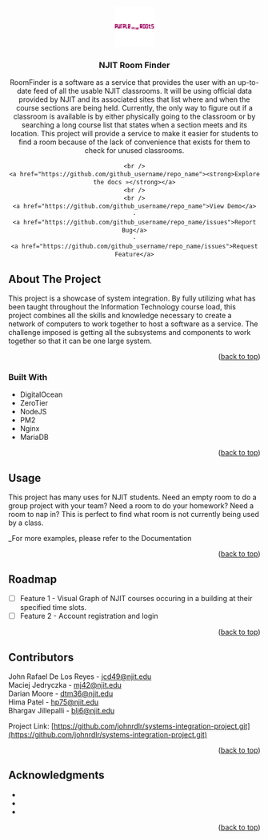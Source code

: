<!-- Improved compatibility of back to top link: See: https://github.com/othneildrew/Best-README-Template/pull/73 -->
<a name="readme-top"></a>
<!--
*** Thanks for checking out the Best-README-Template. If you have a suggestion
*** that would make this better, please fork the repo and create a pull request
*** or simply open an issue with the tag "enhancement".
*** Don't forget to give the project a star!
*** Thanks again! Now go create something AMAZING! :D
-->



<!-- PROJECT SHIELDS -->
<!--
*** I'm using markdown "reference style" links for readability.
*** Reference links are enclosed in brackets [ ] instead of parentheses ( ).
*** See the bottom of this document for the declaration of the reference variables
*** for contributors-url, forks-url, etc. This is an optional, concise syntax you may use.
*** https://www.markdownguide.org/basic-syntax/#reference-style-links
-->



<!-- PROJECT LOGO -->
<br />
<div align="center">
  <a href="https://github.com/github_username/repo_name">
    <img src="images/logo.png" alt="Logo" width="80" height="80">
  </a>

<h3 align="center">NJIT Room Finder</h3>

  <p align="center">
    RoomFinder is a software as a service that provides the user with an up-to-date feed of all the usable NJIT classrooms. It will be using official data provided by NJIT and its associated sites that list where and when the course sections are being held. Currently, the only way to figure out if a classroom is available is by either physically going to the classroom or by searching a long course list that states when a section meets and its location. This project will provide a service to make it easier for students to find a room because of the lack of convenience that exists for them to check for unused classrooms.

    <br />
    <a href="https://github.com/github_username/repo_name"><strong>Explore the docs »</strong></a>
    <br />
    <br />
    <a href="https://github.com/github_username/repo_name">View Demo</a>
    ·
    <a href="https://github.com/github_username/repo_name/issues">Report Bug</a>
    ·
    <a href="https://github.com/github_username/repo_name/issues">Request Feature</a>
  </p>
</div>



<!-- ABOUT THE PROJECT -->
## About The Project

This project is a showcase of system integration. By fully utilizing what has been taught throughout the Information Technology course load, this project combines all the skills and knowledge necessary to create a network of computers to work together to host a software as a service. The challenge imposed is getting all the subsystems and components to work together so that it can be one large system.

<p align="right">(<a href="#readme-top">back to top</a>)</p>



### Built With

* DigitalOcean
* ZeroTier
* NodeJS
* PM2
* Nginx
* MariaDB

<p align="right">(<a href="#readme-top">back to top</a>)</p>



<!-- USAGE EXAMPLES -->
## Usage

This project has many uses for NJIT students. Need an empty room to do a group project with your team? Need a room to do your homework? Need a room to nap in? This is perfect to find what room is not currently being used by a class.

_For more examples, please refer to the Documentation

<p align="right">(<a href="#readme-top">back to top</a>)</p>



<!-- ROADMAP -->
## Roadmap

- [ ] Feature 1 - Visual Graph of NJIT courses occuring in a building at their specified time slots.
- [ ] Feature 2 - Account registration and login

<p align="right">(<a href="#readme-top">back to top</a>)</p>



<!-- CONTACT -->
## Contributors

John Rafael De Los Reyes - jcd49@njit.edu  
Maciej Jedryczka - mj42@njit.edu  
Darian Moore - dtm36@njit.edu  
Hima Patel - hp75@njit.edu  
Bhargav Jillepalli - blj6@njit.edu  


Project Link: [https://github.com/johnrdlr/systems-integration-project.git](https://github.com/johnrdlr/systems-integration-project.git)

<p align="right">(<a href="#readme-top">back to top</a>)</p>



<!-- ACKNOWLEDGMENTS -->
## Acknowledgments

* []()
* []()
* []()

<p align="right">(<a href="#readme-top">back to top</a>)</p>


